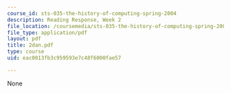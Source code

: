 ```yaml
---
course_id: sts-035-the-history-of-computing-spring-2004
description: Reading Response, Week 2
file_location: /coursemedia/sts-035-the-history-of-computing-spring-2004/eac0013fb3c959593e7c48f6000fae57_2dan.pdf
file_type: application/pdf
layout: pdf
title: 2dan.pdf
type: course
uid: eac0013fb3c959593e7c48f6000fae57

---
```

None
